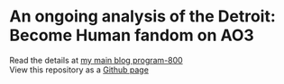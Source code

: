 # An ongoing analysis of the Detroit: Become Human fandom on AO3
Read the details at [my main blog program-800](https://program-800.tumblr.com) <br>
View this repository as a [Github page](https://dru-r.github.io/ao3-dbh-analysis)
